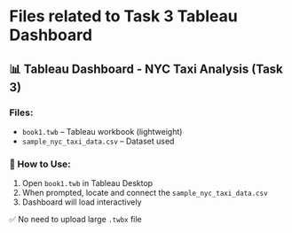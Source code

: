 ﻿# Files related to Task 3 Tableau Dashboard
 ## 📊 Tableau Dashboard - NYC Taxi Analysis (Task 3)

### Files:
- `book1.twb` – Tableau workbook (lightweight)
- `sample_nyc_taxi_data.csv` – Dataset used

### 🚀 How to Use:
1. Open `book1.twb` in Tableau Desktop
2. When prompted, locate and connect the `sample_nyc_taxi_data.csv`
3. Dashboard will load interactively

✅ No need to upload large `.twbx` file

